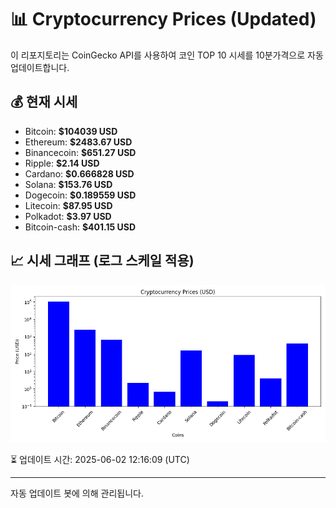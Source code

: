 
# 📊 Cryptocurrency Prices (Updated)

이 리포지토리는 CoinGecko API를 사용하여 코인 TOP 10 시세를 10분가격으로 자동 업데이트합니다.

## 💰 현재 시세
- Bitcoin: **$104039 USD**
- Ethereum: **$2483.67 USD**
- Binancecoin: **$651.27 USD**
- Ripple: **$2.14 USD**
- Cardano: **$0.666828 USD**
- Solana: **$153.76 USD**
- Dogecoin: **$0.189559 USD**
- Litecoin: **$87.95 USD**
- Polkadot: **$3.97 USD**
- Bitcoin-cash: **$401.15 USD**

## 📈 시세 그래프 (로그 스케일 적용)
![Crypto Prices](crypto_prices.png)

⏳ 업데이트 시간: 2025-06-02 12:16:09 (UTC)

---
자동 업데이트 봇에 의해 관리됩니다.

